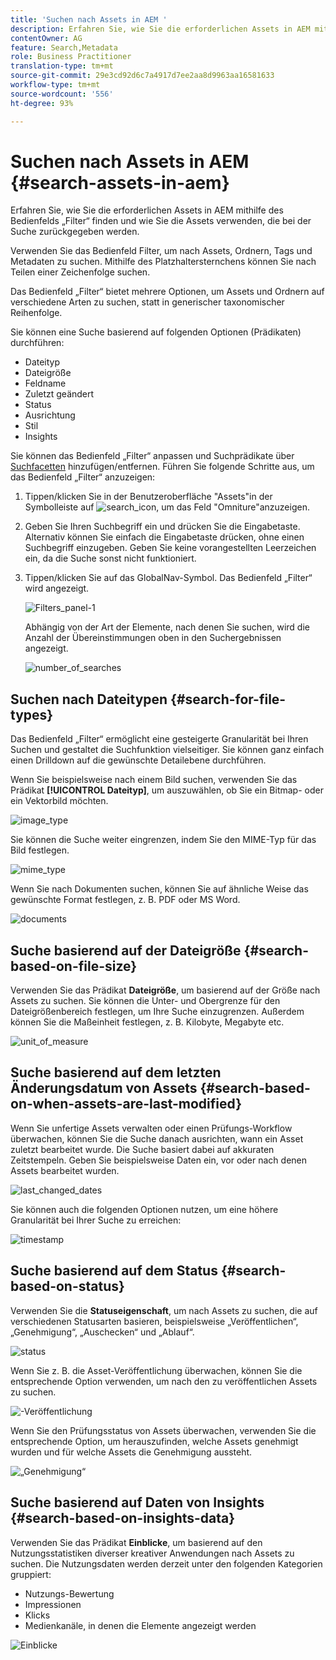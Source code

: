 ```yaml
---
title: 'Suchen nach Assets in AEM '
description: Erfahren Sie, wie Sie die erforderlichen Assets in AEM mithilfe des Bedienfelds „Filter“ finden und wie Sie die Assets verwenden, die bei der Suche zurückgegeben werden.
contentOwner: AG
feature: Search,Metadata
role: Business Practitioner
translation-type: tm+mt
source-git-commit: 29e3cd92d6c7a4917d7ee2aa8d9963aa16581633
workflow-type: tm+mt
source-wordcount: '556'
ht-degree: 93%

---
```



# Suchen nach Assets in AEM  {#search-assets-in-aem}

Erfahren Sie, wie Sie die erforderlichen Assets in AEM mithilfe des Bedienfelds „Filter“ finden und wie Sie die Assets verwenden, die bei der Suche zurückgegeben werden.

Verwenden Sie das Bedienfeld Filter, um nach Assets, Ordnern, Tags und Metadaten zu suchen. Mithilfe des Platzhaltersternchens können Sie nach Teilen einer Zeichenfolge suchen.

Das Bedienfeld „Filter“ bietet mehrere Optionen, um Assets und Ordnern auf verschiedene Arten zu suchen, statt in generischer taxonomischer Reihenfolge.

Sie können eine Suche basierend auf folgenden Optionen (Prädikaten) durchführen:

* Dateityp
* Dateigröße
* Feldname
* Zuletzt geändert
* Status
* Ausrichtung
* Stil
* Insights

<!-- TBD keystroke 65 article and port applicable changes here. This content goes. -->

Sie können das Bedienfeld „Filter“ anpassen und Suchprädikate über [Suchfacetten](search-facets.md) hinzufügen/entfernen. Führen Sie folgende Schritte aus, um das Bedienfeld „Filter“ anzuzeigen:

1. Tippen/klicken Sie in der Benutzeroberfläche &quot;Assets&quot;in der Symbolleiste auf ![search_icon](assets/search_icon.png), um das Feld &quot;Omniture&quot;anzuzeigen.
1. Geben Sie Ihren Suchbegriff ein und drücken Sie die Eingabetaste. Alternativ können Sie einfach die Eingabetaste drücken, ohne einen Suchbegriff einzugeben. Geben Sie keine vorangestellten Leerzeichen ein, da die Suche sonst nicht funktioniert.

1. Tippen/klicken Sie auf das GlobalNav-Symbol. Das Bedienfeld „Filter“ wird angezeigt.

   ![Filters_panel-1](assets/filters_panel-1.png)

   Abhängig von der Art der Elemente, nach denen Sie suchen, wird die Anzahl der Übereinstimmungen oben in den Suchergebnissen angezeigt.

   ![number_of_searches](assets/number_of_searches.png)

## Suchen nach Dateitypen {#search-for-file-types}

Das Bedienfeld „Filter“ ermöglicht eine gesteigerte Granularität bei Ihren Suchen und gestaltet die Suchfunktion vielseitiger. Sie können ganz einfach einen Drilldown auf die gewünschte Detailebene durchführen.

Wenn Sie beispielsweise nach einem Bild suchen, verwenden Sie das Prädikat **[!UICONTROL Dateityp]**, um auszuwählen, ob Sie ein Bitmap- oder ein Vektorbild möchten.

![image_type](assets/image_type.png)

Sie können die Suche weiter eingrenzen, indem Sie den MIME-Typ für das Bild festlegen.

![mime_type](assets/mime_type.png)

Wenn Sie nach Dokumenten suchen, können Sie auf ähnliche Weise das gewünschte Format festlegen, z. B. PDF oder MS Word.

![documents](assets/documents.png)

## Suche basierend auf der Dateigröße {#search-based-on-file-size}

Verwenden Sie das Prädikat **Dateigröße**, um basierend auf der Größe nach Assets zu suchen. Sie können die Unter- und Obergrenze für den Dateigrößenbereich festlegen, um Ihre Suche einzugrenzen. Außerdem können Sie die Maßeinheit festlegen, z. B. Kilobyte, Megabyte etc.

![unit_of_measure](assets/unit_of_measure.png)

## Suche basierend auf dem letzten Änderungsdatum von Assets {#search-based-on-when-assets-are-last-modified}

Wenn Sie unfertige Assets verwalten oder einen Prüfungs-Workflow überwachen, können Sie die Suche danach ausrichten, wann ein Asset zuletzt bearbeitet wurde. Die Suche basiert dabei auf akkuraten Zeitstempeln. Geben Sie beispielsweise Daten ein, vor oder nach denen Assets bearbeitet wurden.

![last_changed_dates](assets/last_modified_dates.png)

Sie können auch die folgenden Optionen nutzen, um eine höhere Granularität bei Ihrer Suche zu erreichen:

![timestamp](assets/timestamp.png)

## Suche basierend auf dem Status {#search-based-on-status}

Verwenden Sie die **Statuseigenschaft**, um nach Assets zu suchen, die auf verschiedenen Statusarten basieren, beispielsweise „Veröffentlichen“, „Genehmigung“, „Auschecken“ und „Ablauf“.

![status](assets/status.png)

Wenn Sie z. B. die Asset-Veröffentlichung überwachen, können Sie die entsprechende Option verwenden, um nach den zu veröffentlichen Assets zu suchen.

![-Veröffentlichung](assets/publish.png)

Wenn Sie den Prüfungsstatus von Assets überwachen, verwenden Sie die entsprechende Option, um herauszufinden, welche Assets genehmigt wurden und für welche Assets die Genehmigung aussteht.

![„Genehmigung“](assets/approval.png)

## Suche basierend auf Daten von Insights {#search-based-on-insights-data}

Verwenden Sie das Prädikat **Einblicke**, um basierend auf den Nutzungsstatistiken diverser kreativer Anwendungen nach Assets zu suchen. Die Nutzungsdaten werden derzeit unter den folgenden Kategorien gruppiert:

* Nutzungs-Bewertung
* Impressionen
* Klicks
* Medienkanäle, in denen die Elemente angezeigt werden

![Einblicke](assets/insights.png)
